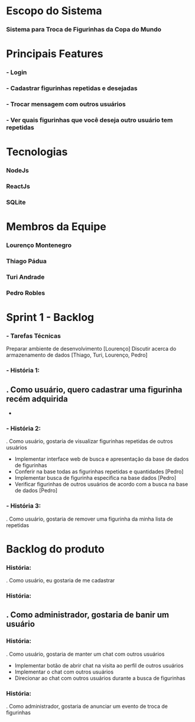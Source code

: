 # Escopo do Sistema
### Sistema para Troca de Figurinhas da Copa do Mundo

# Principais Features
 ### - Login
 ### - Cadastrar figurinhas repetidas e desejadas
 ### - Trocar mensagem com outros usuários
 ### - Ver quais figurinhas que você deseja outro usuário tem repetidas
 
# Tecnologias
### NodeJs
### ReactJs
### SQLite

# Membros da Equipe
### Lourenço Montenegro
### Thiago Pádua
### Turi Andrade
### Pedro Robles

# Sprint 1 - Backlog
### - Tarefas Técnicas
Preparar ambiente de desenvolvimento [Lourenço]
Discutir acerca do armazenamento de dados [Thiago, Turi, Lourenço, Pedro]

### - História 1:
. Como usuário, quero cadastrar uma figurinha recém adquirida 
  - 
  -

### - História 2:
. Como usuário, gostaria de visualizar figurinhas repetidas de outros usuários
  - Implementar interface web de busca e apresentação da base de dados de figurinhas
  - Conferir na base todas as figurinhas repetidas e quantidades [Pedro]
  - Implementar busca de figurinha especifica na base dados [Pedro]
  - Verificar figurinhas de outros usuários de acordo com a busca na base de dados [Pedro]

### - História 3:
. Como usuário, gostaria de remover uma figurinha da minha lista de repetidas

# Backlog do produto
### História:
. Como usuário, eu gostaria de me cadastrar

### História:
. Como administrador, gostaria de banir um usuário
  - 

### História:
. Como usuário, gostaria de manter um chat com outros usuários
  - Implementar botão de abrir chat na visita ao perfil de outros usuários
  - Implementar o chat com outros usuários
  - Direcionar ao chat com outros usuários durante a busca de figurinhas

### História:
. Como administrador, gostaria de anunciar um evento de troca de figurinhas
